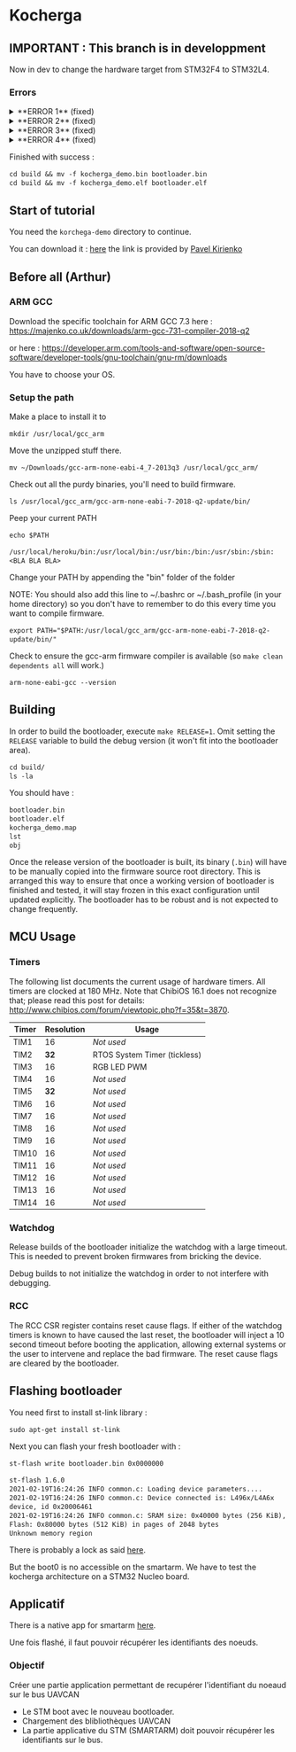 Kocherga
========

## IMPORTANT : This branch is in developpment

Now in dev to change the hardware target from STM32F4 to STM32L4.

### Errors
<details close>
<summary> **ERROR 1** (fixed)</summary>

### Description
F4 has the TIM3 of 32 bits but L4 have TIM3 of 16 bits

```
chibios/os/hal/ports/STM32/LLD/TIMv1/hal_st_lld.c:68:2: error: #error "TIM3 is not a 32bits timer"
```

[STM32L4 page 50](https://www.st.com/resource/en/datasheet/stm32l496re.pdf) => TIM3 16 bits

[STM32F4 page 31](https://www.st.com/resource/en/datasheet/stm32f446re.pdf) => TIM3 32 bits

![Tableau de comparaison des TIMER du STM32L4](./images/TIML4.png)


### Solution :

Change TIM3 into TIM5 in `/src/board/board.cpp` with your replacing tool. You should have something like this :
```
    TIM5->PSC = FrequencyDivisionRatio - 1U;
    TIM5->ARR = 0xFFFF;
    TIM5->CR1 = 0;
    TIM5->CR2 = 0;
```
In `/src/os/mcuconf.cpp` line 284 change 
```
#define STM32_ST_USE_TIMER                  3
```
into 
```
#define STM32_ST_USE_TIMER                  5
```
</details>



<details close>
<summary> **ERROR 2** (fixed) </summary>

### Description 
```
chibios/os/hal/ports/STM32/LLD/TIMv1/hal_st_lld.c:123:2: error: #error "ST requires TIM5 but the timer is already used"
 #error "ST requires TIM5 but the timer is already used"
```

### Solution :

Temporary in `/src/os/mcuconf.cpp` line 221 change from `TRUE` to `FALSE`
```
#define STM32_PWM_USE_TIM5                  FALSE
```

</details>


<details close>
<summary> **ERROR 3** (fixed) </summary>

### Description 

Error with flashing signals like 
```
sequential_rom_writer.hpp:55:79: error: 'FLASH_SR_PGPERR' was not declared in this scope
sequential_rom_writer.hpp:95:21: error: 'FLASH_CR_SER' was not declared in this scope
```

### Solution :

Get the solution by comparing with commit [2fc3d83](https://github.com/Sleuek/Korchega/commit/2fc3d83622ded9523d7ac381946512096c408322) (you can specify the src folder -> board.cpp board.h sequential_rom_writer.hpp)

</details>


<details close>
<summary> **ERROR 4** (fixed) </summary>

### Description 

Error with SerialUSBDriver, all others errors are depending on this reference here i think.
```
src/board/usb/usb.hpp:22:1: error: 'SerialUSBDriver' does not name a type; did you mean 'SerialDriver'?
```

### Solution :

Add some HAL configuration commands in `mcuconf.h`:
```
#define HAL_USE_USB                         TRUE
#define HAL_USE_SERIAL_USB                  TRUE
```

</details>

Finished with success :
```
cd build && mv -f kocherga_demo.bin bootloader.bin
cd build && mv -f kocherga_demo.elf bootloader.elf
```





## Start of tutorial

You need the `korchega-demo` directory to continue. 

You can download it  : [here](https://forum.uavcan.org/uploads/default/original/1X/ff46c01e949be32df97402b1bfd25677c0c226f6.gz) the link is provided by [Pavel Kirienko](https://forum.uavcan.org/t/canardrxtransfer-payload-reading/600/17)
## Before all (Arthur)
### ARM GCC
Download the specific toolchain for ARM GCC 7.3 here : https://majenko.co.uk/downloads/arm-gcc-731-compiler-2018-q2

or here : https://developer.arm.com/tools-and-software/open-source-software/developer-tools/gnu-toolchain/gnu-rm/downloads

You have to choose your OS.

### Setup the path
Make a place to install it to
```
mkdir /usr/local/gcc_arm
```

Move the unzipped stuff there.
```
mv ~/Downloads/gcc-arm-none-eabi-4_7-2013q3 /usr/local/gcc_arm/
```

Check out all the purdy binaries, you'll need to build firmware.
```
ls /usr/local/gcc_arm/gcc-arm-none-eabi-7-2018-q2-update/bin/
```


Peep your current PATH
```
echo $PATH
```
```
/usr/local/heroku/bin:/usr/local/bin:/usr/bin:/bin:/usr/sbin:/sbin:<BLA BLA BLA>
```

Change your PATH by appending the "bin" folder of the folder

NOTE: You should also add this line to ~/.bashrc or ~/.bash_profile (in your home directory)
so you don't have to remember to do this every time you want to compile firmware.
```
export PATH="$PATH:/usr/local/gcc_arm/gcc-arm-none-eabi-7-2018-q2-update/bin/"
```
Check to ensure the gcc-arm firmware compiler is available (so `make clean dependents all` will work.)
```
arm-none-eabi-gcc --version
```



## Building

In order to build the bootloader, execute `make RELEASE=1`.
Omit setting the `RELEASE` variable to build the debug version (it won't fit into the bootloader area).

```
cd build/
ls -la
```
You should have :
```
bootloader.bin
bootloader.elf
kocherga_demo.map
lst
obj
```

Once the release version of the bootloader is built, its binary (`.bin`)
will have to be manually copied into the firmware source root directory.
This is arranged this way to ensure that once a working version of bootloader is finished and tested,
it will stay frozen in this exact configuration until updated explicitly.
The bootloader has to be robust and is not expected to change frequently.

## MCU Usage

### Timers

The following list documents the current usage of hardware timers.
All timers are clocked at 180 MHz.
Note that ChibiOS 16.1 does not recognize that; please read this post for details:
<http://www.chibios.com/forum/viewtopic.php?f=35&t=3870>.

Timer   | Resolution| Usage
--------|-----------|--------------------------------------------------------------------------------------------------
TIM1    | 16        | *Not used*
TIM2    | **32**    | RTOS System Timer (tickless)
TIM3    | 16        | RGB LED PWM
TIM4    | 16        | *Not used*
TIM5    | **32**    | *Not used*
TIM6    | 16        | *Not used*
TIM7    | 16        | *Not used*
TIM8    | 16        | *Not used*
TIM9    | 16        | *Not used*
TIM10   | 16        | *Not used*
TIM11   | 16        | *Not used*
TIM12   | 16        | *Not used*
TIM13   | 16        | *Not used*
TIM14   | 16        | *Not used*

### Watchdog

Release builds of the bootloader initialize the watchdog with a large timeout.
This is needed to prevent broken firmwares from bricking the device.

Debug builds to not initialize the watchdog in order to not interfere with debugging.

### RCC

The RCC CSR register contains reset cause flags.
If either of the watchdog timers is known to have caused the last reset,
the bootloader will inject a 10 second timeout before booting the application,
allowing external systems or the user to intervene and replace the bad firmware.
The reset cause flags are cleared by the bootloader.

## Flashing bootloader
You need first to install st-link library :
```
sudo apt-get install st-link
```
Next you can flash your fresh bootloader with :
```
st-flash write bootloader.bin 0x0000000
```

```
st-flash 1.6.0
2021-02-19T16:24:26 INFO common.c: Loading device parameters....
2021-02-19T16:24:26 INFO common.c: Device connected is: L496x/L4A6x device, id 0x20006461
2021-02-19T16:24:26 INFO common.c: SRAM size: 0x40000 bytes (256 KiB), Flash: 0x80000 bytes (512 KiB) in pages of 2048 bytes
Unknown memory region
```

There is probably a lock as said [here](https://community.particle.io/t/st-link-programmer-shield-only-so-youve-decided-you-want-to-update-your-bootloader-and-everything/2355?redirected=true).

But the boot0 is no accessible on the smartarm. We have to test the kocherga architecture on a STM32 Nucleo board.

## Applicatif

There is a native app for smartarm [here](https://bitbucket.org/tundrarobotics/organ/src/tempdev/). 

Une fois flashé, il faut pouvoir récupérer les identifiants des noeuds.

### Objectif

Créer une partie application permettant de recupérer l'identifiant du noeaud sur le bus UAVCAN

- Le STM boot avec le nouveau bootloader.
- Chargement des blibliothèques UAVCAN
- La partie applicative du STM (SMARTARM) doit pouvoir récupérer les identifiants sur le bus.


